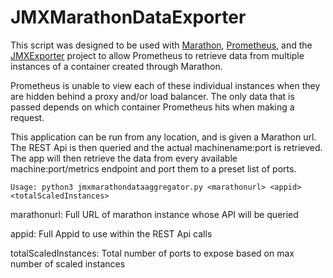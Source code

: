 # JMXMarathonDataExporter

This script was designed to be used with [Marathon](https://mesosphere.github.io/marathon/),
[Prometheus](https://prometheus.io/),
and the [JMXExporter](https://github.com/prometheus/jmx_exporter) project to 
allow Prometheus to retrieve data from multiple instances of a container 
created through Marathon.

Prometheus is unable to view each of these individual instances when
they are hidden behind a proxy and/or load balancer. The only data that
is passed depends on which container Prometheus hits when making a request.

This application can be run from any location, and is given a Marathon url.
The REST Api is then queried and the actual machinename:port is retrieved.
The app will then retrieve the data from every available machine:port/metrics
endpoint and port them to a preset list of ports.

    Usage: python3 jmxmarathondataaggregator.py <marathonurl> <appid> <totalScaledInstances>

marathonurl:             Full URL of marathon instance whose API will be queried

appid:                   Full Appid to use within the REST Api calls

totalScaledInstances:    Total number of ports to expose based on max number of scaled instances
